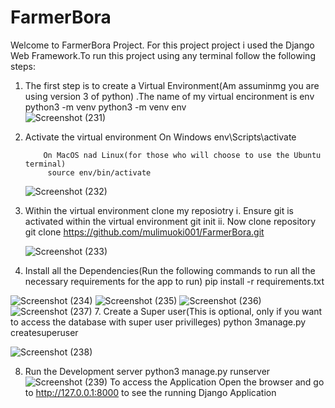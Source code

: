 # FarmerBora
Welcome to FarmerBora Project. For this project project i used the Django Web Framework.To run this project using any terminal follow the following steps:
1. The first step is to create a Virtual Environment(Am assuminmg you are using version 3 of python) .The name of my virtual encironment is env
        python3 -m venv <name of your virtual environment> 
        python3 -m venv env      
   ![Screenshot (231)](https://github.com/mulimuoki001/FarmerBora/assets/116681226/0a6b6b1a-fa2c-4ec5-8c35-b57a8b575751)
   
3. Activate the virtual environment
           On Windows
        	env\Scripts\activate

           On MacOS nad Linux(for those who will choose to use the Ubuntu terminal)
        	source env/bin/activate
    ![Screenshot (232)](https://github.com/mulimuoki001/FarmerBora/assets/116681226/bef83d93-24bf-4f45-b51d-f0765fd7598e)

5. Within the virtual environment clone my reposiotry
        i. Ensure git is activated within the virtual environment
   		 git init
        ii. Now clone repository 
                git clone https://github.com/mulimuoki001/FarmerBora.git
        
   ![Screenshot (233)](https://github.com/mulimuoki001/FarmerBora/assets/116681226/55939bbd-4181-4284-ad1c-6b79ce160c31)
6. Install all the Dependencies(Run the following commands to run all the necessary requirements for the app to run)
           pip install -r requirements.txt


![Screenshot (234)](https://github.com/mulimuoki001/FarmerBora/assets/116681226/bd53f5a6-5b99-43e7-9e89-41319fe20a5a)
![Screenshot (235)](https://github.com/mulimuoki001/FarmerBora/assets/116681226/03bb9c5c-55a2-4e80-b1bf-3a746c47d75b)
![Screenshot (236)](https://github.com/mulimuoki001/FarmerBora/assets/116681226/c12e7ec4-aace-4361-99ff-809262e6477b)
![Screenshot (237)](https://github.com/mulimuoki001/FarmerBora/assets/116681226/7d89b0f4-67bb-47e3-af0e-fdcf28b3b0c0)
7. Create a Super user(This is optional, only if you want to access the database with super user privilleges)
        python 3manage.py createsuperuser

   ![Screenshot (238)](https://github.com/mulimuoki001/FarmerBora/assets/116681226/948219fb-06b8-4b86-80c4-0872086b9e27)

8. Run the Development server
        python3 manage.py runserver
        ![Screenshot (239)](https://github.com/mulimuoki001/FarmerBora/assets/116681226/6828fc70-b6b6-41e6-abd6-5cb85b4e61d1)
To access the Application Open the browser and go to  http://127.0.0.1:8000 to see the running Django Application
